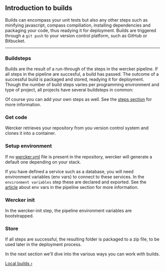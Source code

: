 ## Introduction to builds

Builds can encompass your unit tests but also any other steps such as minifying javascript, compass compiliation, installing dependencies and packaging your code, thus readying it for deployment.
Builds are triggered through a `git push` to your version control
platform, such as GitHub or Bitbucket.

-------

### Buildsteps

Builds are the result of a run-through of the steps in the wercker pipeline. If all steps in the pipeline are succesful, a build has passed.
The outcome of a successful build is packaged and stored, readying it for deployment. Though the number of build steps varies per programming environment and type of project, all projects have several buildsteps in common:

Of course you can add your own steps as well. See the
[steps section](/learn/steps/introduction.html) for more information.
  
### Get code
Wercker retrieves your repository from you version control system and
clones it into a container.

### Setup environment

If no [wercker.yml](/learn/wercker-yml/introduction.html) file is present in the
repository, wercker will generate a default one depending on your stack.

If you have defined a service such as a database, you will need
environment variables (env vars) to connect to these services. 
In the `environment variables` step these are declared and exported. See
the [article](/learn/pipelines/using-env-vars.html) about env vars in
the pipeline section for more information.

### Wercker init

In the wercker-init step, the pipeline environment variables are
bootstrapped. 

### Store

If all steps are successful, the resulting folder is packaged to a zip file, to be used later in the deployment process.

In the next section we'll dive into the various ways you can work with
builds.

[Local builds &rsaquo;](/learn/build/local-builds.html "nav next build")
